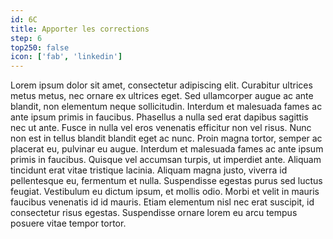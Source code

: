```yaml
---
id: 6C
title: Apporter les corrections
step: 6
top250: false
icon: ['fab', 'linkedin']
---
```


Lorem ipsum dolor sit amet, consectetur adipiscing elit. Curabitur ultrices metus metus, nec ornare ex ultrices eget. Sed ullamcorper augue ac ante blandit, non elementum neque sollicitudin. Interdum et malesuada fames ac ante ipsum primis in faucibus. Phasellus a nulla sed erat dapibus sagittis nec ut ante. Fusce in nulla vel eros venenatis efficitur non vel risus. Nunc non est in tellus blandit blandit eget ac nunc. Proin magna tortor, semper ac placerat eu, pulvinar eu augue. Interdum et malesuada fames ac ante ipsum primis in faucibus. Quisque vel accumsan turpis, ut imperdiet ante. Aliquam tincidunt erat vitae tristique lacinia. Aliquam magna justo, viverra id pellentesque eu, fermentum et nulla. Suspendisse egestas purus sed luctus feugiat. Vestibulum eu dictum ipsum, et mollis odio. Morbi et velit in mauris faucibus venenatis id id mauris. Etiam elementum nisl nec erat suscipit, id consectetur risus egestas. Suspendisse ornare lorem eu arcu tempus posuere vitae tempor tortor.
